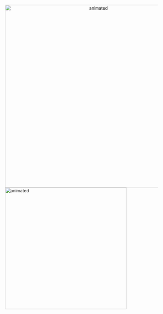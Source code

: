 <p align="center">
  <img src="https://i.pinimg.com/originals/ee/e0/c1/eee0c1dc806da44930fc6eb26b94a737.gif" align="left" alt="animated" width="600" />
</p>

```python
torch.save({
    'code': [python, C++],
    'tools': [pytorch-lifestream, pytorch, catboost],
    'I love': ["Transformers!"],
}, f="https://github.com/tsebaka")
```

<p>
  <img src="https://sun9-77.userapi.com/impg/DF_q3fOC_A5waTvmDeqRNrd83VBT93I_jLuK0Q/oWwcqq8Ak8g.jpg?size=1920x1080&quality=96&sign=8dd4c7c523b311a84284ae22f2c88075&type=album" alt="animated" width="400" />
</p>
